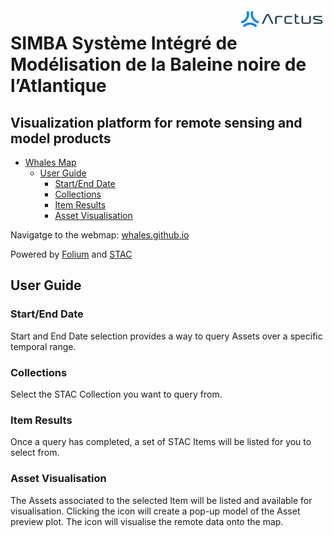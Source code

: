 <img src="figures/Signature_Arctus_RGB.png" align="right" alt="" width="140" />

# SIMBA  Système Intégré de Modélisation de la Baleine noire de l’Atlantique 
## Visualization platform for remote sensing and model products

<link rel="stylesheet" href="https://cdnjs.cloudflare.com/ajax/libs/font-awesome/5.15.3/css/all.min.css">

- [Whales Map](#whales-map)
  - [User Guide](#user-guide)
    - [Start/End Date](#startend-date)
    - [Collections](#collections)
    - [Item Results](#item-results)
    - [Asset Visualisation](#asset-visualisation)

Navigatge to the webmap: [whales.github.io](https://geoanalytics-ca.github.io/whales.github.io/)

Powered by [Folium]() and [STAC]()

## User Guide

### Start/End Date

Start and End Date selection provides a
way to query Assets over a specific 
temporal range. 

### Collections

Select the STAC Collection you want to
query from.

### Item Results

Once a query has completed, a set of STAC
Items will be listed for you to select from.

### Asset Visualisation

The Assets associated to the selected Item
will be listed and available for 
visualisation.
Clicking the <i class="fas fa-camera"></i> icon will 
create a pop-up model of the Asset preview plot.
The <i class="fas fa-map"></i> icon will visualise
the remote data onto the map.
